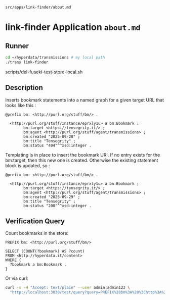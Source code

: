 `src/apps/link-finder/about.md`

# link-finder Application `about.md`

## Runner

```sh
cd ~/hyperdata/transmissions # my local path
./trans link-finder
```


scripts/del-fuseki-test-store-local.sh

## Description

Inserts bookmark statements into a named graph for a given target URL that looks like this :

```turtle
@prefix bm: <http://purl.org/stuff/bm/> .

  <http://purl.org/stuff/instance/eprxly1u> a bm:Bookmark ;
        bm:target <https://tensegrity.it/> ;
        bm:agent <http://purl.org/stuff/agent/transmissions> ;
        bm:created "2025-09-28" ;
        bm:title "Tensegrity" ;
        bm:status "404"^^xsd:integer .
```
Templating is in place to insert the bookmark URI.
If no entry exists for the bm:target, then this new one is created. Otherwise the existing statement block is updated, so :

```turtle
@prefix bm: <http://purl.org/stuff/bm/> .

  <http://purl.org/stuff/instance/eprxly1u> a bm:Bookmark ;
        bm:target <https://tensegrity.it/> ;
        bm:agent <http://purl.org/stuff/agent/transmissions> ;
        bm:created "2025-09-29" ;
        bm:title "Tensegrity" ;
        bm:status "200"^^xsd:integer .
```

## Verification Query

Count bookmarks in the store:

```sparql
PREFIX bm: <http://purl.org/stuff/bm/>

SELECT (COUNT(?bookmark) AS ?count)
FROM <http://hyperdata.it/content>
WHERE {
  ?bookmark a bm:Bookmark .
}
```

Or via curl:

```sh
curl -s -H "Accept: text/plain" --user admin:admin123 \
  "http://localhost:3030/test/query?query=PREFIX%20bm%3A%20%3Chttp%3A%2F%2Fpurl.org%2Fstuff%2Fbm%2F%3E%0ASELECT%20%28COUNT%28%3Fbookmark%29%20AS%20%3Fcount%29%20FROM%20%3Chttp%3A%2F%2Fhyperdata.it%2Fcontent%3E%20WHERE%20%7B%20%3Fbookmark%20a%20bm%3ABookmark%20%7D"
```
